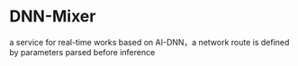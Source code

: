 # DNN-Mixer
a service  for real-time works based on AI-DNN，a network route is defined by parameters parsed before inference
